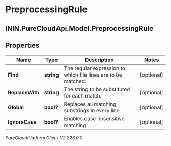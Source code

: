 # PreprocessingRule

## ININ.PureCloudApi.Model.PreprocessingRule

## Properties

|Name | Type | Description | Notes|
|------------ | ------------- | ------------- | -------------|
| **Find** | **string** | The regular expression to which file lines are to be matched. | [optional] |
| **ReplaceWith** | **string** | The string to be substituted for each match. | [optional] |
| **Global** | **bool?** | Replaces all matching substrings in every line. | [optional] |
| **IgnoreCase** | **bool?** | Enables case-insensitive matching | [optional] |



_PureCloudPlatform.Client.V2 223.0.0_
